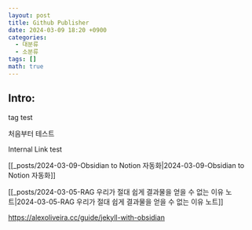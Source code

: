 ```yaml
---
layout: post
title: Github Publisher
date: 2024-03-09 18:20 +0900
categories:
  - 대분류
  - 소분류
tags: []
math: true
---
```


## Intro: 

tag test



처음부터 테스트

Internal Link test

[[_posts/2024-03-09-Obsidian to Notion 자동화|2024-03-09-Obsidian to Notion 자동화]]

[[_posts/2024-03-05-RAG 우리가 절대 쉽게 결과물을 얻을 수 없는 이유 노트|2024-03-05-RAG 우리가 절대 쉽게 결과물을 얻을 수 없는 이유 노트]]



https://alexoliveira.cc/guide/jekyll-with-obsidian


